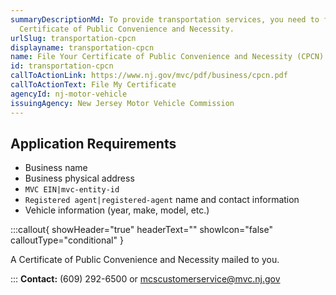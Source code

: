 ```yaml
---
summaryDescriptionMd: To provide transportation services, you need to file a
  Certificate of Public Convenience and Necessity.
urlSlug: transportation-cpcn
displayname: transportation-cpcn
name: File Your Certificate of Public Convenience and Necessity (CPCN)
id: transportation-cpcn
callToActionLink: https://www.nj.gov/mvc/pdf/business/cpcn.pdf
callToActionText: File My Certificate
agencyId: nj-motor-vehicle
issuingAgency: New Jersey Motor Vehicle Commission
---
```


## Application Requirements

- Business name
- Business physical address
- `MVC EIN|mvc-entity-id`
- `Registered agent|registered-agent` name and contact information
- Vehicle information (year, make, model, etc.)

:::callout{ showHeader="true" headerText="" showIcon="false" calloutType="conditional" }

A Certificate of Public Convenience and Necessity mailed to you.

:::
**Contact:** (609) 292-6500 or mcscustomerservice@mvc.nj.gov